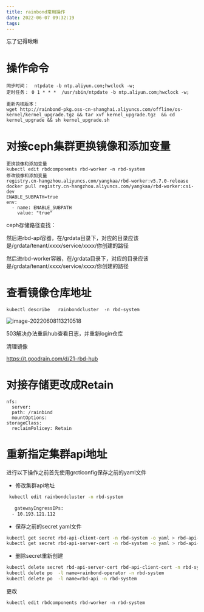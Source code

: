 ```yaml
---
title: rainbond常用操作
date: 2022-06-07 09:32:19
tags:
---
```


忘了记得瞅瞅

<!-- more -->

# 操作命令

```
同步时间：  ntpdate -b ntp.aliyun.com;hwclock -w;
定时任务： 0 1 * * *  /usr/sbin/ntpdate -b ntp.aliyun.com;hwclock -w; 

更新内核版本：
wget http://rainbond-pkg.oss-cn-shanghai.aliyuncs.com/offline/os-kernel/kernel_upgrade.tgz && tar xvf kernel_upgrade.tgz  && cd kernel_upgrade && sh kernel_upgrade.sh
```



# 对接ceph集群更换镜像和添加变量

```
更换镜像和添加变量
kubectl edit rbdcomponents rbd-worker -n rbd-system
修改镜像和添加变量
registry.cn-hangzhou.aliyuncs.com/yangkaa/rbd-worker:v5.7.0-release
docker pull registry.cn-hangzhou.aliyuncs.com/yangkaa/rbd-worker:csi-dev
ENABLE_SUBPATH=true
env:
  - name: ENABLE_SUBPATH
    value: "true"
```

ceph存储路径查找：

然后进rbd-api容器，在/grdata目录下，对应的目录应该是/grdata/tenant/xxxx/service/xxxx/你创建的路径

然后进rbd-worker容器，在/grdata目录下，对应的目录应该是/grdata/tenant/xxxx/service/xxxx/你创建的路径

# 查看镜像仓库地址

```
kubectl describe   rainbondcluster  -n rbd-system
```

![image-20220608113210518](E:\github-ku\Blog\source\_posts\picture\image-20220608113210518.png)

503解决办法重启hub查看日志，并重新login仓库

清理镜像

https://t.goodrain.com/d/21-rbd-hub

# 对接存储更改成Retain

```
nfs:
  server:
  path: /rainbind
  mountOptions:
storageClass:
  reclaimPolicey: Retain
```

# 重新指定集群api地址


进行以下操作之前首先使用grctlconfig保存之前的yaml文件


- 修改集群api地址

```bash
 kubectl edit rainbondcluster -n rbd-system
 
   gatewayIngressIPs:
  - 10.193.121.112
```


- 保存之前的secret yaml文件

```bash
kubectl get secret rbd-api-client-cert -n rbd-system -o yaml > rbd-api-client-cert.yaml
kubectl get secret rbd-api-server-cert -n rbd-system -o yaml > rbd-api-server-cert.yaml
```


- 删除secret重新创建


```bash
kubectl delete secret rbd-api-server-cert rbd-api-client-cert -n rbd-system
kubectl delete po  -l name=rainbond-operator -n rbd-system  
kubectl delete po  -l name=rbd-api -n rbd-system
```

更改

```
kubectl edit rbdcomponents rbd-worker -n rbd-system
```

